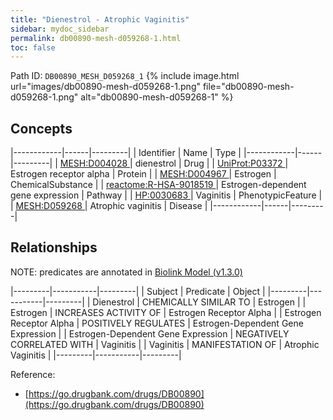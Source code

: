 ```yaml
---
title: "Dienestrol - Atrophic Vaginitis"
sidebar: mydoc_sidebar
permalink: db00890-mesh-d059268-1.html
toc: false 
---
```



Path ID: `DB00890_MESH_D059268_1`
{% include image.html url="images/db00890-mesh-d059268-1.png" file="db00890-mesh-d059268-1.png" alt="db00890-mesh-d059268-1" %}

## Concepts

|------------|------|---------|
| Identifier | Name | Type    |
|------------|------|---------|
| <a href="https://identifiers.org/MESH:D004028">MESH:D004028 </a> | dienestrol | Drug |
| <a href="https://identifiers.org/UniProt:P03372">UniProt:P03372 </a> | Estrogen receptor alpha | Protein |
| <a href="https://identifiers.org/MESH:D004967">MESH:D004967 </a> | Estrogen | ChemicalSubstance |
| <a href="https://identifiers.org/reactome:R-HSA-9018519">reactome:R-HSA-9018519 </a> | Estrogen-dependent gene expression | Pathway |
| <a href="https://identifiers.org/HP:0030683">HP:0030683 </a> | Vaginitis | PhenotypicFeature |
| <a href="https://identifiers.org/MESH:D059268">MESH:D059268 </a> | Atrophic vaginitis | Disease |
|------------|------|---------|

## Relationships


NOTE: predicates are annotated in <a href="https://github.com/biolink/biolink-model/releases/tag/v1.3.0">Biolink Model (v1.3.0)</a>

|---------|-----------|---------|
| Subject | Predicate | Object  |
|---------|-----------|---------|
| Dienestrol | CHEMICALLY SIMILAR TO | Estrogen |
| Estrogen | INCREASES ACTIVITY OF | Estrogen Receptor Alpha |
| Estrogen Receptor Alpha | POSITIVELY REGULATES | Estrogen-Dependent Gene Expression |
| Estrogen-Dependent Gene Expression | NEGATIVELY CORRELATED WITH | Vaginitis |
| Vaginitis | MANIFESTATION OF | Atrophic Vaginitis |
|---------|-----------|---------|

Reference: 
  - [https://go.drugbank.com/drugs/DB00890](https://go.drugbank.com/drugs/DB00890)

